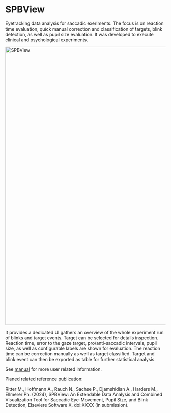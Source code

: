 # SPBView

Eyetracking data analysis for saccadic exeriments. The focus is on reaction time evaluation, quick manual correction and classification of targets, blink detection, as well as pupil size evaluation.
It was developed to execute clinical and psychological experiments. 

<img width="874" alt="SPBView" src="https://github.com/gileoo/SPBView/assets/17740998/e1d3dd0d-e5b6-47a3-9586-5dc1f9679847">

It provides a dedicated UI gathers an overview of the whole experiment run of blinks and target events. Target can be selected for details inspection. Reaction time, error to the gaze target, pro/anti-saccadic intervals, pupil size, as well as configurable labels are shown for evaluation. The reaction time can be correction manually as well as target classified. Target and blink event can then be exported as table for further statistical analysis.

See [manual](https://github.com/gileoo/SPBView/blob/master/doc/Manual.md) for more user related information.


Planed related reference publication:

Ritter M., Hoffmann A., Rauch N., Sachse P., Djamshidian A., Harders M., Ellmerer Ph. (2024), SPBView: An Extendable Data Analysis and Combined Visualization Tool for Saccadic Eye-Movement, Pupil Size, and Blink Detection, Elseviere Software X, doi:XXXX (in submission).
